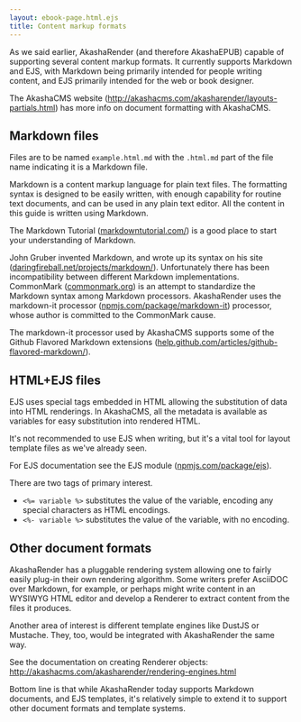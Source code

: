 ```yaml
---
layout: ebook-page.html.ejs
title: Content markup formats
---
```


As we said earlier, AkashaRender (and therefore AkashaEPUB) capable of supporting several content markup formats.  It currently supports Markdown and EJS, with Markdown being primarily intended for people writing content, and EJS primarily intended for the web or book designer.  

The AkashaCMS website (http://akashacms.com/akasharender/layouts-partials.html) has more info on document formatting with AkashaCMS.

## Markdown files

Files are to be named `example.html.md` with the `.html.md` part of the file name indicating it is a Markdown file.

Markdown is a content markup language for plain text files.  The formatting syntax is designed to be easily written, with enough capability for routine text documents, and can be used in any plain text editor.   All the content in this guide is written using Markdown.

The Markdown Tutorial ([markdowntutorial.com/](http://markdowntutorial.com/)) is a good place to start your understanding of Markdown.

John Gruber invented Markdown, and wrote up its syntax on his site ([daringfireball.net/projects/markdown/](http://daringfireball.net/projects/markdown/)).  Unfortunately there has been incompatibility between different Markdown implementations.  CommonMark ([commonmark.org](http://commonmark.org/)) is an attempt to standardize the Markdown syntax among Markdown processors.  AkashaRender uses the markdown-it processor ([npmjs.com/package/markdown-it](https://www.npmjs.com/package/markdown-it)) processor, whose author is committed to the CommonMark cause.

The markdown-it processor used by AkashaCMS supports some of the Github Flavored Markdown extensions ([help.github.com/articles/github-flavored-markdown/](https://help.github.com/articles/github-flavored-markdown/)).

## HTML+EJS files

EJS uses special tags embedded in HTML allowing the substitution of data into HTML renderings.  In AkashaCMS, all the metadata is available as variables for easy substitution into rendered HTML.

It's not recommended to use EJS when writing, but it's a vital tool for layout template files as we've already seen.

For EJS documentation see the EJS module ([npmjs.com/package/ejs](https://www.npmjs.com/package/ejs)).

There are two tags of primary interest.
* `<%= variable %>` substitutes the value of the variable, encoding any special characters as HTML encodings.
* `<%- variable %>` substitutes the value of the variable, with no encoding.

## Other document formats

AkashaRender has a pluggable rendering system allowing one to fairly easily plug-in their own rendering algorithm.  Some writers prefer AsciiDOC over Markdown, for example, or perhaps might write content in an WYSIWYG HTML editor and develop a Renderer to extract content from the files it produces.

Another area of interest is different template engines like DustJS or Mustache.  They, too, would be integrated with AkashaRender the same way.

See the documentation on creating Renderer objects:  http://akashacms.com/akasharender/rendering-engines.html

Bottom line is that while AkashaRender today supports Markdown documents, and EJS templates, it's relatively simple to extend it to support other document formats and template systems.
